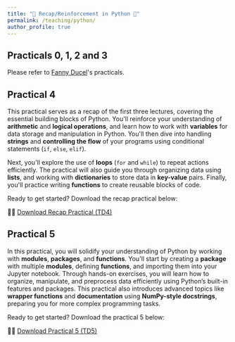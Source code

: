 ```yaml
---
title: "🚀 Recap/Reinforcement in Python 💪"
permalink: /teaching/python/
author_profile: true
---
```


## Practicals 0, 1, 2 and 3
Please refer to [Fanny Ducel](https://fannyducel.github.io/teaching/)'s practicals. 

## Practical 4
This practical serves as a recap of the first three lectures, covering the essential building blocks of Python. You'll reinforce your understanding of **arithmetic** and **logical operations**, and learn how to work with **variables** for data storage and manipulation in Python. You'll then dive into handling **strings** and **controlling the flow** of your programs using conditional statements (`if`, `else`, `elif`).

Next, you'll explore the use of **loops** (`for` and `while`) to repeat actions efficiently. The practical will also guide you through organizing data using **lists**, and working with **dictionaries** to store data in **key-value** pairs. Finally, you'll practice writing **functions** to create reusable blocks of code.

Ready to get started? Download the recap practical below:

🧑‍💻 [Download Recap Practical (TD4)](/files/practical-4.zip)

## Practical 5

In this practical, you will solidify your understanding of Python by working with **modules**, **packages**, and **functions**. You'll start by creating a **package** with multiple **modules**, defining **functions**, and importing them into your Jupyter notebook. Through hands-on exercises, you will learn how to organize, manipulate, and preprocess data efficiently using Python’s built-in features and packages. This practical also introduces advanced topics like **wrapper functions** and **documentation** using **NumPy-style docstrings**, preparing you for more complex programming tasks.

Ready to get started? Download the practical 5 below:

🧑‍💻 [Download Practical 5 (TD5)](/files/practical-5.zip)